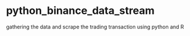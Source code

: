 # python_binance_data_stream
 gathering the data and scrape the trading transaction using python and R
